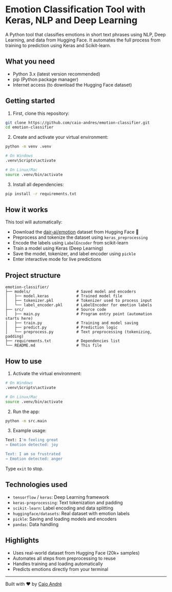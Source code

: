 # Emotion Classification Tool with Keras, NLP and Deep Learning

A Python tool that classifies emotions in short text phrases using NLP, Deep Learning, and data from Hugging Face. It automates the full process from training to prediction using Keras and Scikit-learn.

## What you need

- Python 3.x (latest version recommended)
- pip (Python package manager)
- Internet access (to download the Hugging Face dataset)

## Getting started

1. First, clone this repository:
```bash
git clone https://github.com/caio-andres/emotion-classifier.git
cd emotion-classifier
```

2. Create and activate your virtual environment:
```bash
python -m venv .venv

# On Windows
.venv\Scripts\activate

# On Linux/Mac
source .venv/bin/activate
```

3. Install all dependencies:
```bash
pip install -r requirements.txt
```

## How it works

This tool will automatically:

- Download the [dair-ai/emotion](https://huggingface.co/datasets/dair-ai/emotion) dataset from Hugging Face 🤗
- Preprocess and tokenize the dataset using `keras_preprocessing`
- Encode the labels using `LabelEncoder` from scikit-learn
- Train a model using Keras (Deep Learning)
- Save the model, tokenizer, and label encoder using `pickle`
- Enter interactive mode for live predictions

## Project structure

```
emotion-classifier/
├── models/                    # Saved model and encoders
│   ├── model.keras            # Trained model file
│   ├── tokenizer.pkl          # Tokenizer used to process input
│   └── label_encoder.pkl      # LabelEncoder for emotion labels
├── src/                       # Source code
│   ├── main.py                # Program entry point (automation starts here)
│   ├── train.py               # Training and model saving
│   ├── predict.py             # Prediction logic
│   └── preprocess.py          # Text preprocessing (tokenizing, padding)
├── requirements.txt           # Dependencies list
└── README.md                  # This file
```

## How to use

1. Activate the virtual environment:
```bash
# On Windows
.venv\Scripts\activate

# On Linux/Mac
source .venv/bin/activate
```

2. Run the app:
```bash
python -m src.main
```

3. Example usage:
```bash
Text: I'm feeling great
→ Emotion detected: joy

Text: I am so frustrated
→ Emotion detected: anger
```

Type `exit` to stop.

## Technologies used

- `tensorflow` / `keras`: Deep Learning framework
- `keras-preprocessing`: Text tokenization and padding
- `scikit-learn`: Label encoding and data splitting
- `huggingface/datasets`: Real dataset with emotion labels
- `pickle`: Saving and loading models and encoders
- `pandas`: Data handling

## Highlights

- Uses real-world dataset from Hugging Face (20k+ samples)
- Automates all steps from preprocessing to reuse
- Handles training and loading automatically
- Predicts emotions directly from your terminal

---

Built with ❤️ by [Caio André](https://github.com/caio-andres)